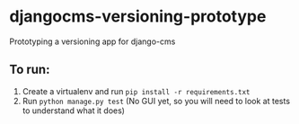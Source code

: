 # djangocms-versioning-prototype
Prototyping a versioning app for django-cms

To run:
--------

1) Create a virtualenv and run `pip install -r requirements.txt`
2) Run `python manage.py test` (No GUI yet, so you will need to look at tests to understand what it does)
